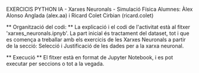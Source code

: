 EXERCICIS PYTHON IA - Xarxes Neuronals - Simulació Física
Alumnes: Àlex Alonso Anglada (alex.aa) i Ricard Colet Cirbian (ricard.colet)

** Organització del codi: **
La explicació i el codi de l'activitat està al fitxer 'xarxes_neuronals.ipnyb'. La part inicial és tractament del dataset, tot i que es comença a treballar amb
els exercicis de les Xarxes Neuronals a partir de la secció: Selecció i Justificació de les dades per a la xarxa neuronal.

** Execució **
El fitxer està en format de Jupyter Notebook, i es pot executar per seccions o tot a la vegada.